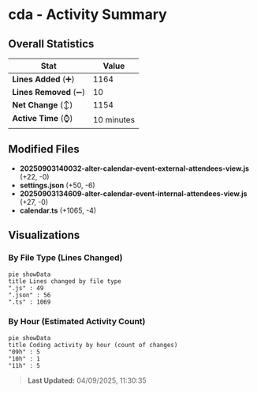 # cda - Activity Summary 

## Overall Statistics

| Stat                   | Value                                                             |
| ---------------------- | ----------------------------------------------------------------- |
| **Lines Added** (➕)   | 1164                                          |
| **Lines Removed** (➖) | 10                                        |
| **Net Change** (↕)    | 1154                |
| **Active Time** (⌚)   | 10 minutes |


## Modified Files
- **20250903140032-alter-calendar-event-external-attendees-view.js** (+22, -0)
- **settings.json** (+50, -6)
- **20250903134609-alter-calendar-event-internal-attendees-view.js** (+27, -0)
- **calendar.ts** (+1065, -4)

## Visualizations

### By File Type (Lines Changed)

```mermaid
pie showData
title Lines changed by file type
".js" : 49
".json" : 56
".ts" : 1069
```

### By Hour (Estimated Activity Count)

```mermaid
pie showData
title Coding activity by hour (count of changes)
"09h" : 5
"10h" : 1
"11h" : 5
```


> **Last Updated:** 04/09/2025, 11:30:35